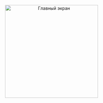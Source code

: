 <p align="center">
  <img src="https://github.com/Arrttemka/mobile_calculator/blob/main/main_screen_calc.png" alt="Главный экран" width="300"/>
</p>

